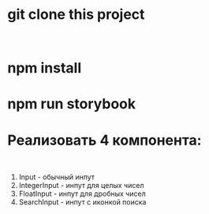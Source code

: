 <h1>git clone this project</h1> <br />
<h1>npm install</h1>
<h1>npm run storybook</h1>

<h1>Реализовать 4 компонента:</h1> <br />

1) Input - обычный инпут<br />
2) IntegerInput - инпут для целых чисел<br />
3) FloatInput - инпут для дробных чисел<br />
4) SearchInput - инпут с иконкой поиска<br />